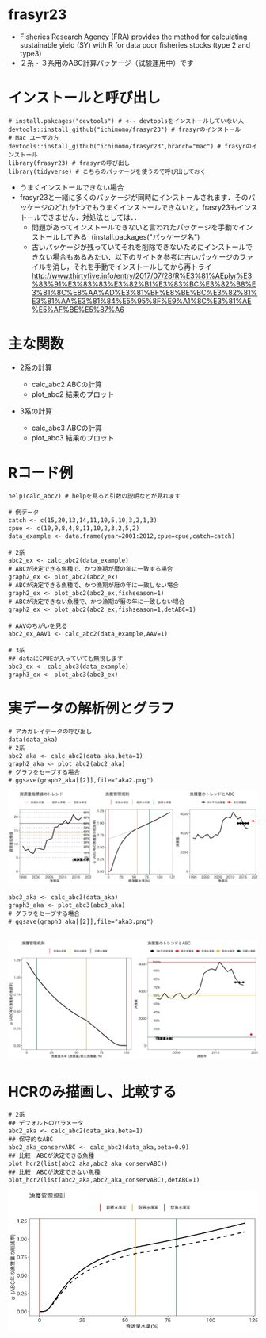 # frasyr23
- Fisheries Research Agency (FRA) provides the method for calculating sustainable yield (SY) with R for data poor fisheries stocks (type 2 and type3)
- ２系・３系用のABC計算パッケージ（試験運用中）です

# インストールと呼び出し
```
# install.pakcages("devtools") # <-- devtoolsをインストールしていない人
devtools::install_github("ichimomo/frasyr23") # frasyrのインストール
# Mac ユーザの方
devtools::install_github("ichimomo/frasyr23",branch="mac") # frasyrのインストール
library(frasyr23) # frasyrの呼び出し
library(tidyverse) # こちらのパッケージを使うので呼び出しておく		  
```
- うまくインストールできない場合
- frasyr23と一緒に多くのパッケージが同時にインストールされます．そのパッケージのどれか1つでもうまくインストールできないと，frasry23もインストールできません．対処法としては．．
   - 問題があってインストールできないと言われたパッケージを手動でインストールしてみる（install.packages("パッケージ名")
   - 古いパッケージが残っていてそれを削除できないためにインストールできない場合もあるみたい．以下のサイトを参考に古いパッケージのファイルを消し，それを手動でインストールしてから再トライ http://www.thirtyfive.info/entry/2017/07/28/R%E3%81%AEplyr%E3%83%91%E3%83%83%E3%82%B1%E3%83%BC%E3%82%B8%E3%81%8C%E8%AA%AD%E3%81%BF%E8%BE%BC%E3%82%81%E3%81%AA%E3%81%84%E5%95%8F%E9%A1%8C%E3%81%AE%E5%AF%BE%E5%87%A6

# 主な関数
- 2系の計算
   - calc_abc2 ABCの計算
   - plot_abc2 結果のプロット

- 3系の計算
   - calc_abc3 ABCの計算
   - plot_abc3 結果のプロット

# Rコード例
```
help(calc_abc2) # helpを見ると引数の説明などが見れます

# 例データ
catch <- c(15,20,13,14,11,10,5,10,3,2,1,3)
cpue <- c(10,9,8,4,8,11,10,2,3,2,5,2)
data_example <- data.frame(year=2001:2012,cpue=cpue,catch=catch)

# 2系
abc2_ex <- calc_abc2(data_example)
# ABCが決定できる魚種で、かつ漁期が暦の年に一致する場合
graph2_ex <- plot_abc2(abc2_ex)
# ABCが決定できる魚種で、かつ漁期が暦の年に一致しない場合
graph2_ex <- plot_abc2(abc2_ex,fishseason=1)
# ABCが決定できない魚種で、かつ漁期が暦の年に一致しない場合
graph2_ex <- plot_abc2(abc2_ex,fishseason=1,detABC=1)

# AAVのちがいを見る	   
abc2_ex_AAV1 <- calc_abc2(data_example,AAV=1)	     

# 3系
## dataにCPUEが入っていても無視します
abc3_ex <- calc_abc3(data_example)
graph3_ex <- plot_abc3(abc3_ex)
```

# 実データの解析例とグラフ

```
# アカガレイデータの呼び出し
data(data_aka)
# 2系
abc2_aka <- calc_abc2(data_aka,beta=1)
graph2_aka <- plot_abc2(abc2_aka)
# グラフをセーブする場合
# ggsave(graph2_aka[[2]],file="aka2.png")
```
![](tools/aka2.png)

```	  	   	
abc3_aka <- calc_abc3(data_aka)
graph3_aka <- plot_abc3(abc3_aka)
# グラフをセーブする場合
# ggsave(graph3_aka[[2]],file="aka3.png")


```

![](tools/aka3.png)

# HCRのみ描画し、比較する
```
# 2系
## デフォルトのパラメータ
abc2_aka <- calc_abc2(data_aka,beta=1)
## 保守的なABC
abc2_aka_conservABC <- calc_abc2(data_aka,beta=0.9)
## 比較　ABCが決定できる魚種
plot_hcr2(list(abc2_aka,abc2_aka_conservABC))
## 比較　ABCが決定できない魚種
plot_hcr2(list(abc2_aka,abc2_aka_conservABC),detABC=1)
```
<!--
ggsave(file="hcr2_compare.png",width=5,height=3)
-->
![](./tools/hcr2_compare.png)	
